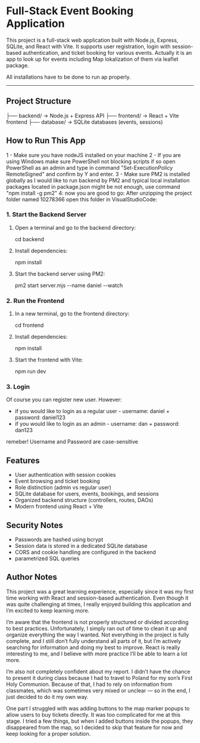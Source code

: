 # Full-Stack Event Booking Application

This project is a full-stack web application built with Node.js, Express, SQLite, and React with Vite.
It supports user registration, login with session-based authentication, and ticket booking for various events.
Actually it is an app to look up for events including Map lokalization of them via leaflet package.

All installations have to be done to run ap properly.

---

## Project Structure

├── backend/ → Node.js + Express API
├── frontend/ → React + Vite frontend
├── database/ → SQLite databases (events, sessions)

## How to Run This App

1 - Make sure you have nodeJS installed on your machine
2 - If you are using Windows make sure PowerShell not blocking scripts if so
open PowerShell as an admin and type in command "Set-ExecutionPolicy RemoteSigned" and confirm by Y and enter.
3 - Make sure PM2 is installed globally as I would like to run backend by PM2 and typical local installation packages
located in package.json might be not enough, use command "npm install -g pm2"
4: now you are good to go:
After unzipping the project folder named 10278366 open this folder in VisualStudioCode:

### 1. Start the Backend Server

1. Open a terminal and go to the backend directory:

   cd backend

2. Install dependencies:

   npm install

3. Start the backend server using PM2:

   pm2 start server.mjs --name daniel --watch

### 2. Run the Frontend

1. In a new terminal, go to the frontend directory:

   cd frontend

2. Install dependencies:

   npm install

3. Start the frontend with Vite:

   npm run dev

### 3. Login

Of course you can register new user.
However:

- if you would like to login as a regular user - username: daniel + password: daniel123
- if you would like to login as an admin - username: dan + password: dan123

remeber! Username and Password are case-sensitive

## Features

- User authentication with session cookies
- Event browsing and ticket booking
- Role distinction (admin vs regular user)
- SQLite database for users, events, bookings, and sessions
- Organized backend structure (controllers, routes, DAOs)
- Modern frontend using React + Vite

## Security Notes

- Passwords are hashed using bcrypt
- Session data is stored in a dedicated SQLite database
- CORS and cookie handling are configured in the backend
- parametrized SQL queries

## Author Notes

This project was a great learning experience, especially since it was my first time working with React and session-based authentication. Even though it was quite challenging at times, I really enjoyed building this application and I’m excited to keep learning more.

I’m aware that the frontend is not properly structured or divided according to best practices. Unfortunately, I simply ran out of time to clean it up and organize everything the way I wanted. Not everything in the project is fully complete, and I still don’t fully understand all parts of it, but I’m actively searching for information and doing my best to improve. React is really interesting to me, and I believe with more practice I’ll be able to learn a lot more.

I’m also not completely confident about my report. I didn’t have the chance to present it during class because I had to travel to Poland for my son’s First Holy Communion. Because of that, I had to rely on information from classmates, which was sometimes very mixed or unclear — so in the end, I just decided to do it my own way.

One part I struggled with was adding buttons to the map marker popups to allow users to buy tickets directly. It was too complicated for me at this stage. I tried a few things, but when I added buttons inside the popups, they disappeared from the map, so I decided to skip that feature for now and keep looking for a proper solution.
